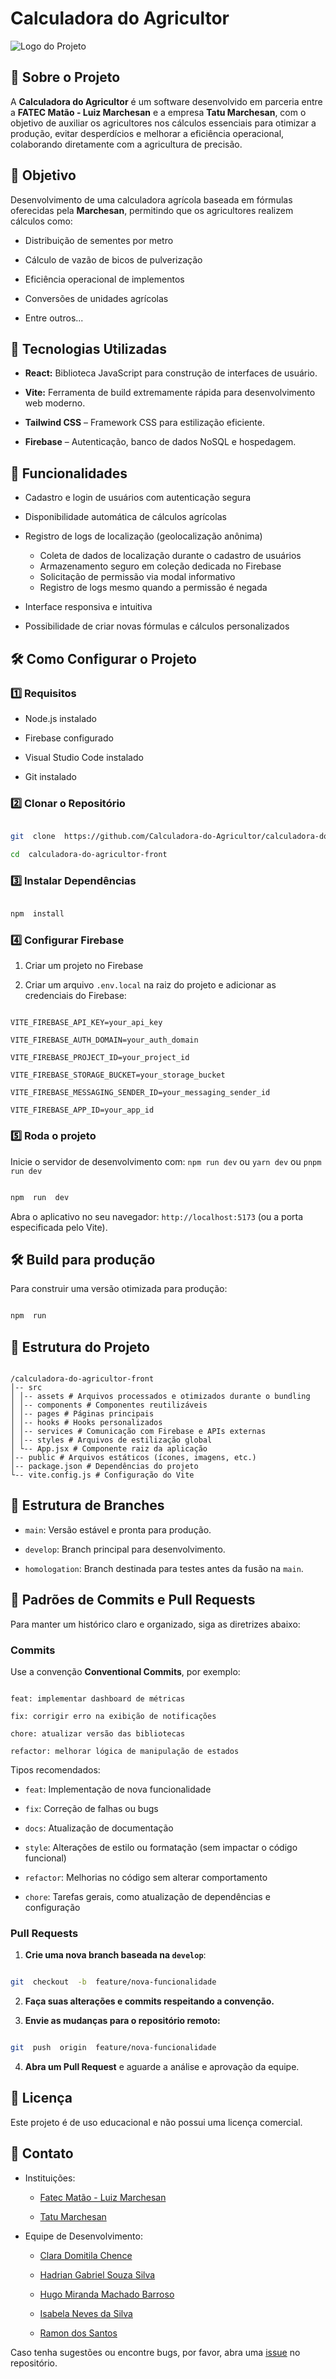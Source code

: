 
  

  

  

# Calculadora do Agricultor

  

  

  

![Logo do Projeto](./src/assets/logoEscura.svg)

  

  

  

## 📌 Sobre o Projeto

  

  

  

A **Calculadora do Agricultor** é um software desenvolvido em parceria entre a **FATEC Matão - Luiz Marchesan** e a empresa **Tatu Marchesan**, com o objetivo de auxiliar os agricultores nos cálculos essenciais para otimizar a produção, evitar desperdícios e melhorar a eficiência operacional, colaborando diretamente com a agricultura de precisão.

  

  

  

  

## 🎯 Objetivo

  

  

  

Desenvolvimento de uma calculadora agrícola baseada em fórmulas oferecidas pela **Marchesan**, permitindo que os agricultores realizem cálculos como:

  

  

  

- Distribuição de sementes por metro

  

  

  

- Cálculo de vazão de bicos de pulverização

  

  

  

- Eficiência operacional de implementos

  

  

  

- Conversões de unidades agrícolas

  

  

  

- Entre outros...

  

  

  

  

## 🚀 Tecnologias Utilizadas

  

  

  

*  **React:** Biblioteca JavaScript para construção de interfaces de usuário.

  

  

  

*  **Vite:** Ferramenta de build extremamente rápida para desenvolvimento web moderno.

  

  

  

-  **Tailwind CSS** – Framework CSS para estilização eficiente.

  

  

  

-  **Firebase** – Autenticação, banco de dados NoSQL e hospedagem.

  

  

  

  

## 📌 Funcionalidades

  

  

  

- Cadastro e login de usuários com autenticação segura

  

  

  

- Disponibilidade automática de cálculos agrícolas

  

  

  

- Registro de logs de localização (geolocalização anônima)
  - Coleta de dados de localização durante o cadastro de usuários
  - Armazenamento seguro em coleção dedicada no Firebase
  - Solicitação de permissão via modal informativo
  - Registro de logs mesmo quando a permissão é negada

  

  

  

- Interface responsiva e intuitiva

  

  

  

- Possibilidade de criar novas fórmulas e cálculos personalizados

  

  

  

  

## 🛠️ Como Configurar o Projeto

  

  

  

### 1️⃣ Requisitos

  

  

  

- Node.js instalado

  

  

  

- Firebase configurado

  

  

  

- Visual Studio Code instalado

  

  

  

- Git instalado

  

  

  

  

### 2️⃣ Clonar o Repositório

  

  

  

```sh

git  clone  https://github.com/Calculadora-do-Agricultor/calculadora-do-agricultor-front.git

cd  calculadora-do-agricultor-front

```

  

  

  

  

### 3️⃣ Instalar Dependências

  

  

  

```sh

npm  install

```

  

  

  

  

### 4️⃣ Configurar Firebase

  

  

  

1. Criar um projeto no Firebase

2. Criar um arquivo `.env.local` na raiz do projeto e adicionar as credenciais do Firebase:



```

VITE_FIREBASE_API_KEY=your_api_key

VITE_FIREBASE_AUTH_DOMAIN=your_auth_domain

VITE_FIREBASE_PROJECT_ID=your_project_id

VITE_FIREBASE_STORAGE_BUCKET=your_storage_bucket

VITE_FIREBASE_MESSAGING_SENDER_ID=your_messaging_sender_id

VITE_FIREBASE_APP_ID=your_app_id

```

  

  

  

  

### 5️⃣ Roda o projeto

  

  

  

Inicie o servidor de desenvolvimento com: `npm run dev` ou `yarn dev` ou `pnpm run dev`

  

  

```sh

npm  run  dev

```

  

  

Abra o aplicativo no seu navegador: `http://localhost:5173` (ou a porta especificada pelo Vite).

  

  

  

## 🛠️ Build para produção

  

  

  

Para construir uma versão otimizada para produção:

  

  

  

```bash

npm  run

```

  

  

## 🧱 Estrutura do Projeto

  

  

```

/calculadora-do-agricultor-front
│-- src
│ │-- assets # Arquivos processados e otimizados durante o bundling
│ │-- components # Componentes reutilizáveis
│ │-- pages # Páginas principais
│ │-- hooks # Hooks personalizados
│ │-- services # Comunicação com Firebase e APIs externas
│ │-- styles # Arquivos de estilização global 
│ └-- App.jsx # Componente raiz da aplicação
│-- public # Arquivos estáticos (ícones, imagens, etc.)
│-- package.json # Dependências do projeto
└-- vite.config.js # Configuração do Vite

```

  

  

## 🔀 Estrutura de Branches

  

  

-  `main`: Versão estável e pronta para produção.

  

-  `develop`: Branch principal para desenvolvimento.

  

-  `homologation`: Branch destinada para testes antes da fusão na `main`.

  

  

## 🔹 Padrões de Commits e Pull Requests

  

  

Para manter um histórico claro e organizado, siga as diretrizes abaixo:

  

  

### Commits

  

  

Use a convenção **Conventional Commits**, por exemplo:

  

  

```

feat: implementar dashboard de métricas

fix: corrigir erro na exibição de notificações

chore: atualizar versão das bibliotecas

refactor: melhorar lógica de manipulação de estados

```

  

  

Tipos recomendados:

  

  

-  `feat`: Implementação de nova funcionalidade

  

-  `fix`: Correção de falhas ou bugs

  

-  `docs`: Atualização de documentação

  

-  `style`: Alterações de estilo ou formatação (sem impactar o código funcional)

  

-  `refactor`: Melhorias no código sem alterar comportamento

  

-  `chore`: Tarefas gerais, como atualização de dependências e configuração

  

  

### Pull Requests

  

  

1.  **Crie uma nova branch baseada na `develop`**:

  

```bash

git  checkout  -b  feature/nova-funcionalidade 

```

  

2.  **Faça suas alterações e commits respeitando a convenção.**

  

3.  **Envie as mudanças para o repositório remoto:**

  

```bash

git  push  origin  feature/nova-funcionalidade

```

  

4.  **Abra um Pull Request** e aguarde a análise e aprovação da equipe.

  

  

  

  

## 📜 Licença

  

  

  

Este projeto é de uso educacional e não possui uma licença comercial.

  

  

  

  

## 📢 Contato

  

  

- Instituições:

  

	- [Fatec Matão - Luiz Marchesan](https://fatecmatao.edu.br/site-fatec/)

  

	- [Tatu Marchesan](https://www.marchesan.com.br/)

  

  

- Equipe de Desenvolvimento:

  

	- [Clara Domitila Chence](https://github.com/clarachence)

	- [Hadrian Gabriel Souza Silva](https://github.com/hadriansilva-cps)
	
	- [Hugo Miranda Machado Barroso](https://github.com/HugoM1randa)

	- [Isabela Neves da Silva](https://github.com/IsabelaNeves1)

	- [Ramon dos Santos](https://github.com/RamonSantos10)

  

  

  

  

Caso tenha sugestões ou encontre bugs, por favor, abra uma [issue](https://github.com/Calculadora-do-Agricultor/calculadora-do-agricultor-front/issues) no repositório.